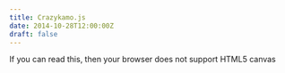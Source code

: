 ```yaml
---
title: Crazykamo.js
date: 2014-10-28T12:00:00Z
draft: false
---
```

<script type="text/javascript" src="/data/crazykamo.js/crazykamo.js"></script>
<canvas id="stdscr" width="200" height="200" tabindex="1">
  If you can read this, then your browser does not support HTML5 canvas
</canvas>
<script>
  initMain("stdscr", "/data/crazykamo.js/kamo.png");
</script>

